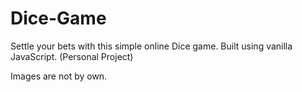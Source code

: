 # Dice-Game
Settle your bets with this simple online Dice game. Built using vanilla JavaScript. (Personal Project)

Images are not by own.
